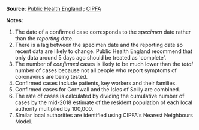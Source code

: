 **Source**: <a href="https://coronavirus.data.gov.uk" target="_blank">Public Health England</a> ; <a href="https://www.cipfastats.net/resources/nearestneighbours" target="_blank">CIPFA</a>    

**Notes**:    
1. The date of a confirmed case corresponds to the *specimen* date rather than the *reporting* date.         
2. There is a lag between the specimen date and the reporting date so recent data are likely to change. Public Health England recommend that only data around 5 days ago should be treated as 'complete'.    
3. The number of *confirmed* cases is likely to be much lower than the *total* number of cases because not all people who report symptoms of coronavirus are being tested.    
4. Confirmed cases include patients, key workers and their families.     
5. Confirmed cases for Cornwall and the Isles of Scilly are combined.
6. The rate of cases is calculated by dividing the cumulative number of cases by the mid-2018 estimate of the resident population of each local authority multiplied by 100,000.      
7. Similar local authorities are identified using CIPFA's Nearest Neighbours Model.